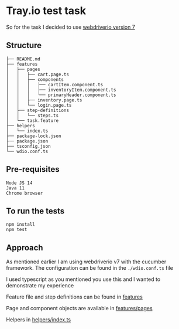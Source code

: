 # Tray.io test task

So for the task I decided to use [webdriverio version 7](https://webdriver.io/)

## Structure

```
├── README.md
├── features
│   ├── pages
│   │   ├── cart.page.ts
│   │   ├── components
│   │   │   ├── cartItem.component.ts
│   │   │   ├── inventoryItem.component.ts
│   │   │   └── primaryHeader.component.ts
│   │   ├── inventory.page.ts
│   │   └── login.page.ts
│   ├── step-definitions
│   │   └── steps.ts
│   └── task.feature
├── helpers
│   └── index.ts
├── package-lock.json
├── package.json
├── tsconfig.json
└── wdio.conf.ts
```

## Pre-requisites

```
Node JS 14
Java 11
Chrome browser
```

## To run the tests

```shell
npm install
npm test
```

## Approach

As mentioned earlier I am using webdriverio v7 with the cucumber framework. The configuration can be found in the `./wdio.conf.ts` file

I used typescript as you mentioned you use this and I wanted to demonstrate my experience

Feature file and step definitions can be found in [features](features)

Page and component objects are available in [features/pages](features/pages)

Helpers in [helpers/index.ts](helpers/index.ts)

